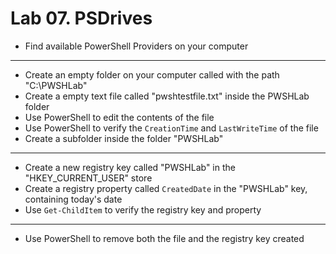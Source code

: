 # Lab 07. PSDrives


- Find available PowerShell Providers on your computer

---

- Create an empty folder on your computer called with the path "C:\PWSHLab\"
- Create a empty text file called "pwshtestfile.txt" inside the PWSHLab folder
- Use PowerShell to edit the contents of the file
- Use PowerShell to verify the `CreationTime` and `LastWriteTime` of the file
- Create a subfolder inside the folder "PWSHLab"

---

- Create a new registry key called "PWSHLab" in the "HKEY_CURRENT_USER" store
- Create a registry property called `CreatedDate` in the "PWSHLab" key, containing today's date
- Use `Get-ChildItem` to verify the registry key and property

---

- Use PowerShell to remove both the file and the registry key created
